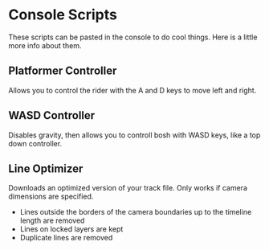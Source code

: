# Console Scripts

These scripts can be pasted in the console to do cool things. Here is a little more info about them.

## Platformer Controller

Allows you to control the rider with the A and D keys to move left and right.

## WASD Controller

Disables gravity, then allows you to controll bosh with WASD keys, like a top down controller.

## Line Optimizer

Downloads an optimized version of your track file. Only works if camera dimensions are specified.
- Lines outside the borders of the camera boundaries up to the timeline length are removed
- Lines on locked layers are kept
- Duplicate lines are removed
